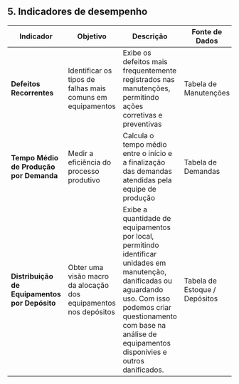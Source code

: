 ## 5. Indicadores de desempenho

| **Indicador**                                 | **Objetivo**                                                     | **Descrição**                                                                                                                  | **Fonte de Dados**                | **Fórmula de Cálculo**                                                     |
| --------------------------------------------- | ---------------------------------------------------------------- | ------------------------------------------------------------------------------------------------------------------------------ | --------------------------------- | -------------------------------------------------------------------------- |
| **Defeitos Recorrentes**                      | Identificar os tipos de falhas mais comuns em equipamentos       | Exibe os defeitos mais frequentemente registrados nas manutenções, permitindo ações corretivas e preventivas                   | Tabela de Manutenções             | `soma de todos as falhas encontradas por demanda`                         |
| **Tempo Médio de Produção por Demanda**       | Medir a eficiência do processo produtivo                         | Calcula o tempo médio entre o início e a finalização das demandas atendidas pela equipe de produção                            | Tabela de Demandas                | `Soma dos tempos das demandas / Número total de demandas concluídas`       |
| **Distribuição de Equipamentos por Depósito** | Obter uma visão macro da alocação dos equipamentos nos depósitos | Exibe a quantidade de equipamentos por local, permitindo identificar unidades em manutenção, danificadas ou aguardando uso. Com isso podemos criar questionamento com base na análise de equipamentos disponivies e outros danificados.     | Tabela de Estoque / Depósitos     | `Soma dos equipamentos por depósito (valor bruto)`                         |

 


